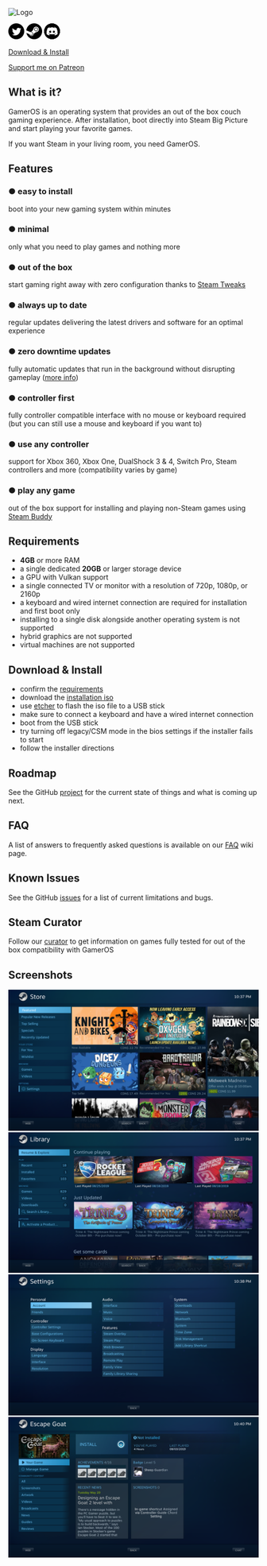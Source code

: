 ![Logo](https://avatars3.githubusercontent.com/u/51765619?s=88&v=4)

[![Twitter](icons/twitter.png)](https://twitter.com/GamerOS_Linux) [![Steam](icons/steam.png)](https://steamcommunity.com/groups/gamer-os) [![Discord](icons/discord.png)](https://discord.gg/fKsUbrt)

[Download & Install](#download--install)

[Support me on Patreon](https://www.patreon.com/alkazar)

## What is it?
GamerOS is an operating system that provides an out of the box couch gaming experience. After installation, boot directly into Steam Big Picture and start playing your favorite games.

If you want Steam in your living room, you need GamerOS.

## Features

### ● easy to install
boot into your new gaming system within minutes

### ● minimal
only what you need to play games and nothing more

### ● out of the box
start gaming right away with zero configuration thanks to [Steam Tweaks](https://github.com/gamer-os/steam-tweaks/blob/master/README.md)

### ● always up to date
regular updates delivering the latest drivers and software for an optimal experience

### ● zero downtime updates
fully automatic updates that run in the background without disrupting gameplay ([more info](https://github.com/gamer-os/frzr))

### ● controller first
fully controller compatible interface with no mouse or keyboard required (but you can still use a mouse and keyboard if you want to)

### ● use any controller
support for Xbox 360, Xbox One, DualShock 3 & 4, Switch Pro, Steam controllers and more (compatibility varies by game)

### ● play any game
out of the box support for installing and playing non-Steam games using [Steam Buddy](https://github.com/gamer-os/steam-buddy/blob/master/README.md)


## Requirements
 - **4GB** or more RAM
 - a single dedicated **20GB** or larger storage device
 - a GPU with Vulkan support
 - a single connected TV or monitor with a resolution of 720p, 1080p, or 2160p
 - a keyboard and wired internet connection are required for installation and first boot only
 - installing to a single disk alongside another operating system is not supported
 - hybrid graphics are not supported
 - virtual machines are not supported

## Download & Install
 - confirm the [requirements](#requirements)
 - download the [installation iso](https://github.com/gamer-os/install-media/releases/download/2020-10-02/gameros-2020.10.02-x86_64.iso)
 - use [etcher](https://www.balena.io/etcher) to flash the iso file to a USB stick
 - make sure to connect a keyboard and have a wired internet connection
 - boot from the USB stick
 - try turning off legacy/CSM mode in the bios settings if the installer fails to start
 - follow the installer directions

## Roadmap
See the GitHub [project](https://github.com/orgs/gamer-os/projects/1) for the current state of things and what is coming up next.

## FAQ
A list of answers to frequently asked questions is available on our [FAQ](https://github.com/gamer-os/gamer-os/wiki/FAQ) wiki page.

## Known Issues
See the GitHub [issues](https://github.com/gamer-os/gamer-os/issues) for a list of current limitations and bugs.

## Steam Curator
Follow our [curator](https://store.steampowered.com/curator/35483972-gamer-os) to get information on games fully tested for out of the box compatibility with GamerOS


## Screenshots

![Store](screenshots/01.png?raw=true)
![Library](screenshots/02.png?raw=true)
![Settings](screenshots/03.png?raw=true)
![Game](screenshots/04.png?raw=true)
